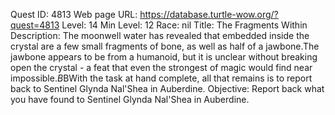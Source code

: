 Quest ID: 4813
Web page URL: https://database.turtle-wow.org/?quest=4813
Level: 14
Min Level: 12
Race: nil
Title: The Fragments Within
Description: The moonwell water has revealed that embedded inside the crystal are a few small fragments of bone, as well as half of a jawbone.The jawbone appears to be from a humanoid, but it is unclear without breaking open the crystal - a feat that even the strongest of magic would find near impossible.$B$BWith the task at hand complete, all that remains is to report back to Sentinel Glynda Nal'Shea in Auberdine.
Objective: Report back what you have found to Sentinel Glynda Nal'Shea in Auberdine.
